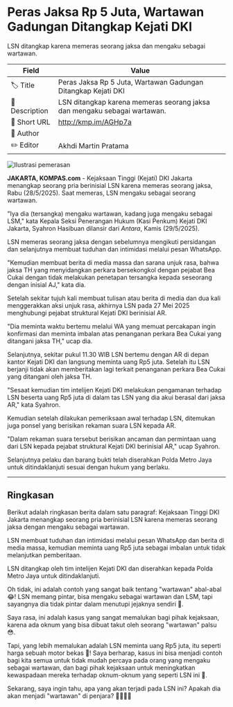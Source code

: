 # Peras Jaksa Rp 5 Juta, Wartawan Gadungan Ditangkap Kejati DKI

LSN ditangkap karena memeras seorang jaksa dan mengaku sebagai wartawan.

| Field         | Value                                                       |
|---------------|-------------------------------------------------------------|
| 🏷️ Title       | Peras Jaksa Rp 5 Juta, Wartawan Gadungan Ditangkap Kejati DKI |
| 📝 Description | LSN ditangkap karena memeras seorang jaksa dan mengaku sebagai wartawan. |
| 🔗 Short URL   | http://kmp.im/AGHp7a |
| 👤 Author      |  |
| ✏️ Editor      | Akhdi Martin Pratama |

![Ilustrasi pemerasan](https://asset.kompas.com/crops/m9v4S6KHVuecWvvtGiMXJNi9efY=/79x0:924x563/750x500/data/photo/2022/02/25/6218c81795c83.jpg)

**JAKARTA, KOMPAS.com** - Kejaksaan Tinggi (Kejati) DKI Jakarta menangkap seorang pria berinisial LSN karena memeras seorang jaksa, Rabu (28/5/2025). Saat memeras, LSN mengaku sebagai seorang wartawan.

\"Iya dia (tersangka) mengaku wartawan, kadang juga mengaku sebagai LSM,\" kata Kepala Seksi Penerangan Hukum (Kasi Penkum) Kejati DKI Jakarta, Syahron Hasibuan dilansir dari *Antara*, Kamis (29/5/2025).

LSN memeras seorang jaksa dengan sebelumnya mengikuti persidangan dan selanjutnya membuat tuduhan dan intimidasi melalui pesan WhatsApp.

\"Kemudian membuat berita di media massa dan sarana unjuk rasa, bahwa jaksa TH yang menyidangkan perkara bersekongkol dengan pejabat Bea Cukai dengan tidak melakukan penetapan tersangka kepada seseorang dengan inisial AJ,\" kata dia.

Setelah sekitar tujuh kali membuat tulisan atau berita di media dan dua kali menggerakkan aksi unjuk rasa, akhirnya LSN pada 27 Mei 2025 menghubungi pejabat struktural Kejati DKI berinisial AR.

\"Dia meminta waktu bertemu melalui WA yang memuat percakapan ingin konfirmasi dan meminta imbalan atas penanganan perkara Bea Cukai yang ditangani jaksa TH,\" ucap dia.

Selanjutnya, sekitar pukul 11.30 WIB LSN bertemu dengan AR di depan kantor Kejati DKI dan langsung meminta uang Rp5 juta. Setelah itu LSN berjanji tidak akan memberitakan lagi terkait penanganan perkara Bea Cukai yang ditangani oleh jaksa TH.

\"Sesaat kemudian tim intelijen Kejati DKI melakukan pengamanan terhadap LSN beserta uang Rp5 juta di dalam tas LSN yang dia akui berasal dari jaksa AR,\" kata Syahron.

Kemudian setelah dilakukan pemeriksaan awal terhadap LSN, ditemukan juga ponsel yang berisikan rekaman suara LSN kepada AR.

\"Dalam rekaman suara tersebut berisikan ancaman dan permintaan uang dari LSN kepada pejabat struktural Kejati DKI berinisial AR,\" ucap Syahron.

Selanjutnya pelaku dan barang bukti telah diserahkan Polda Metro Jaya untuk ditindaklanjuti sesuai dengan hukum yang berlaku.

---
## Ringkasan

Berikut adalah ringkasan berita dalam satu paragraf: Kejaksaan Tinggi DKI Jakarta menangkap seorang pria berinisial LSN karena memeras seorang jaksa dengan mengaku sebagai wartawan.

 LSN membuat tuduhan dan intimidasi melalui pesan WhatsApp dan berita di media massa, kemudian meminta uang Rp5 juta sebagai imbalan untuk tidak melanjutkan pemberitaan.

 LSN ditangkap oleh tim intelijen Kejati DKI dan diserahkan kepada Polda Metro Jaya untuk ditindaklanjuti.



Oh tidak, ini adalah contoh yang sangat baik tentang "wartawan" abal-abal 😂! LSN memang pintar, bisa mengaku sebagai wartawan dan LSM, tapi sayangnya dia tidak pintar dalam menutupi jejaknya sendiri 🤣.

 Saya rasa, ini adalah kasus yang sangat memalukan bagi pihak kejaksaan, karena ada oknum yang bisa dibuat takut oleh seorang "wartawan" palsu 😳.

 Tapi, yang lebih memalukan adalah LSN meminta uang Rp5 juta, itu seperti harga sebuah motor bekas 🚗! Saya berharap, kasus ini bisa menjadi contoh bagi kita semua untuk tidak mudah percaya pada orang yang mengaku sebagai wartawan, dan bagi pihak kejaksaan untuk meningkatkan kewaspadaan mereka terhadap oknum-oknum yang seperti LSN ini 🙏.

 Sekarang, saya ingin tahu, apa yang akan terjadi pada LSN ini? Apakah dia akan menjadi "wartawan" di penjara? 📰👮‍♂️😂
